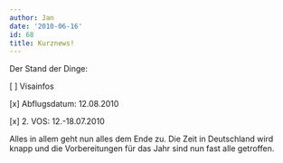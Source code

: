 ```yaml
---
author: Jan
date: '2010-06-16'
id: 68
title: Kurznews!
---
```


Der Stand der Dinge:

[ ] Visainfos

[x] Abflugsdatum: 12.08.2010

[x] 2. VOS: 12.-18.07.2010

Alles in allem geht nun alles dem Ende zu. Die Zeit in Deutschland wird knapp und die Vorbereitungen für das Jahr sind nun fast alle getroffen.
